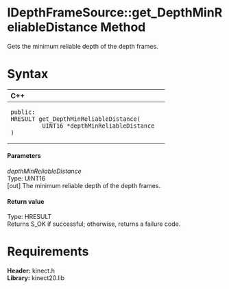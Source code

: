 IDepthFrameSource::get\_DepthMinReliableDistance Method  
=======================================================  

Gets the minimum reliable depth of the depth frames. <span id="syntaxSection"></span>

Syntax  
======  

<table>
<colgroup>
<col width="100%" />
</colgroup>
<thead>
<tr class="header">
<th align="left">C++</th>
</tr>
</thead>
<tbody>
<tr class="odd">
<td align="left"><pre><code>public:  
HRESULT get_DepthMinReliableDistance(  
         UINT16 *depthMinReliableDistance  
)</code></pre></td>
</tr>
</tbody>
</table>

<span id="ID4EG"></span>
#### Parameters  

*depthMinReliableDistance*    
Type: UINT16  
[out] The minimum reliable depth of the depth frames.  

<span id="ID4EP"></span>
#### Return value  

Type: HRESULT  
Returns S\_OK if successful; otherwise, returns a failure code.  

<span id="requirements"></span>

Requirements  
============  

**Header:** kinect.h  
**Library:** kinect20.lib  



<!--Please do not edit the data in the comment block below.-->
<!--
TOCTitle : get_DepthMinReliableDistance Method
RLTitle : IDepthFrameSource::get_DepthMinReliableDistance Method
KeywordK : get_DepthMinReliableDistance method
KeywordK : IDepthFrameSource::get_DepthMinReliableDistance method
KeywordF : IDepthFrameSource::get_DepthMinReliableDistance
KeywordF : get_DepthMinReliableDistance
KeywordF : Microsoft.Kinect.kinect.IDepthFrameSource.get_DepthMinReliableDistance(UINT16@)
KeywordA : M:Microsoft.Kinect.kinect.IDepthFrameSource.get_DepthMinReliableDistance(UINT16@)
AssetID : M:Microsoft.Kinect.kinect.IDepthFrameSource.get_DepthMinReliableDistance(UINT16@)
Locale : en-us
CommunityContent : 1
APIType : Managed
APILocation : 
APIName : Microsoft.Kinect.kinect.IDepthFrameSource::get_DepthMinReliableDistance
TargetOS : Windows
TopicType : kbSyntax
DevLang : C++
DocSet : K4Wv2
ProjType : K4Wv2Proj
Technology : Kinect for Windows
Product : Kinect for Windows SDK v2
productversion : 20
-->

